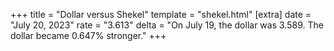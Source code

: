 +++
title = "Dollar versus Shekel"
template = "shekel.html"
[extra]
date = "July 20, 2023"
rate = "3.613"
delta = "On July 19, the dollar was 3.589. The dollar became 0.647% stronger."
+++
